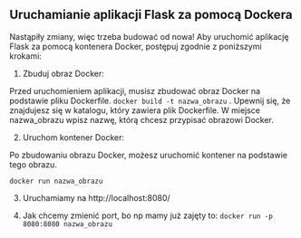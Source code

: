 
## Uruchamianie aplikacji Flask za pomocą Dockera

Nastąpiły zmiany, więc trzeba budować od nowa!
Aby uruchomić aplikację Flask za pomocą kontenera Docker, postępuj zgodnie z poniższymi krokami:

1. Zbuduj obraz Docker:

Przed uruchomieniem aplikacji, musisz zbudować obraz Docker na podstawie pliku Dockerfile.
`docker build -t nazwa_obrazu` .
Upewnij się, że znajdujesz się w katalogu, który zawiera plik Dockerfile. W miejsce nazwa_obrazu wpisz nazwę, którą chcesz przypisać obrazowi Docker.

2. Uruchom kontener Docker:

Po zbudowaniu obrazu Docker, możesz uruchomić kontener na podstawie tego obrazu.

`docker run nazwa_obrazu`


3. Uruchamiamy na
http://localhost:8080/

4. Jak chcemy zmienić port, bo np mamy już zajęty to:
`docker run -p 8080:8080 nazwa_obrazu`